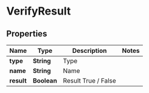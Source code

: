 

# VerifyResult


## Properties

| Name | Type | Description | Notes |
|------------ | ------------- | ------------- | -------------|
|**type** | **String** | Type |  |
|**name** | **String** | Name |  |
|**result** | **Boolean** | Result True / False |  |



